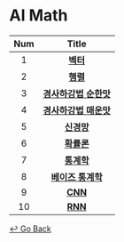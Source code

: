 # AI Math

| Num  |                            Title                             |
| :--: | :----------------------------------------------------------: |
|  1   | **[벡터](https://github.com/lisy0123/Boostcamp_AI_Tech/blob/main/01_AI_Math/01_%EB%B2%A1%ED%84%B0.pdf)** |
|  2   | **[행렬](https://github.com/lisy0123/Boostcamp_AI_Tech/blob/main/01_AI_Math/02_%ED%96%89%EB%A0%AC.pdf)** |
|  3   | **[경사하강법 순한맛](https://github.com/lisy0123/Boostcamp_AI_Tech/blob/main/01_AI_Math/03_%EA%B2%BD%EC%82%AC%ED%95%98%EA%B0%95%EB%B2%95_%EC%88%9C%ED%95%9C%EB%A7%9B.pdf)** |
|  4   | **[경사하강법 매운맛](https://github.com/lisy0123/Boostcamp_AI_Tech/blob/main/01_AI_Math/04_%EA%B2%BD%EC%82%AC%ED%95%98%EA%B0%95%EB%B2%95_%EB%A7%A4%EC%9A%B4%EB%A7%9B.pdf)** |
|  5   | **[신경망](https://github.com/lisy0123/Boostcamp_AI_Tech/blob/main/01_AI_Math/05_%EC%8B%A0%EA%B2%BD%EB%A7%9D.pdf)** |
|  6   | **[확률론](https://github.com/lisy0123/Boostcamp_AI_Tech/blob/main/01_AI_Math/06_%ED%99%95%EB%A5%A0%EB%A1%A0.pdf)** |
|  7   | **[통계학](https://github.com/lisy0123/Boostcamp_AI_Tech/blob/main/01_AI_Math/07_%ED%86%B5%EA%B3%84%ED%95%99.pdf)** |
|  8   | **[베이즈 통계학](https://github.com/lisy0123/Boostcamp_AI_Tech/blob/main/01_AI_Math/08_%EB%B2%A0%EC%9D%B4%EC%A6%88_%ED%86%B5%EA%B3%84%ED%95%99.pdf)** |
|  9   | **[CNN](https://github.com/lisy0123/Boostcamp_AI_Tech/blob/main/01_AI_Math/09_CNN.pdf)** |
|  10  | **[RNN](https://github.com/lisy0123/Boostcamp_AI_Tech/blob/main/01_AI_Math/10_RNN.pdf)** |



[↩️ Go Back](https://github.com/lisy0123/Boostcamp_AI_Tech)
